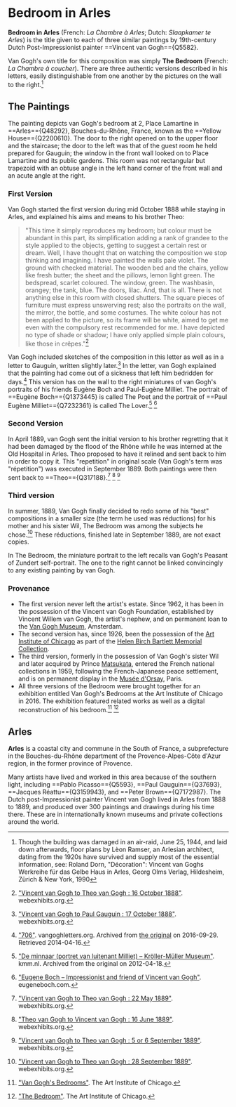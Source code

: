# Bedroom in Arles

**Bedroom in Arles** (French: _La Chambre à Arles_; Dutch: _Slaapkamer te Arles_) is the title given to each of three similar paintings by 19th-century Dutch Post-Impressionist painter ==Vincent van Gogh=={Q5582}.

Van Gogh's own title for this composition was simply **The Bedroom** (French: _La Chambre à coucher_). There are three authentic versions described in his letters, easily distinguishable from one another by the pictures on the wall to the right.[^1]

## The Paintings

The painting depicts van Gogh's bedroom at 2, Place Lamartine in ==Arles=={Q48292}, Bouches-du-Rhône, France, known as the ==Yellow House=={Q2200610}. The door to the right opened on to the upper floor and the staircase; the door to the left was that of the guest room he held prepared for Gauguin; the window in the front wall looked on to Place Lamartine and its public gardens. This room was not rectangular but trapezoid with an obtuse angle in the left hand corner of the front wall and an acute angle at the right.

### First Version

Van Gogh started the first version during mid October 1888 while staying in Arles, and explained his aims and means to his brother Theo:

> "This time it simply reproduces my bedroom; but colour must be abundant in this part, its simplification adding a rank of grandee to the style applied to the objects, getting to suggest a certain rest or dream. Well, I have thought that on watching the composition we stop thinking and imagining. I have painted the walls pale violet. The ground with checked material. The wooden bed and the chairs, yellow like fresh butter; the sheet and the pillows, lemon light green. The bedspread, scarlet coloured. The window, green. The washbasin, orangey; the tank, blue. The doors, lilac. And, that is all. There is not anything else in this room with closed shutters. The square pieces of furniture must express unswerving rest; also the portraits on the wall, the mirror, the bottle, and some costumes. The white colour has not been applied to the picture, so its frame will be white, aimed to get me even with the compulsory rest recommended for me. I have depicted no type of shade or shadow; I have only applied simple plain colours, like those in crêpes."[^2]

Van Gogh included sketches of the composition in this letter as well as in a letter to Gauguin, written slightly later.[^3] In the letter, van Gogh explained that the painting had come out of a sickness that left him bedridden for days.[^4] This version has on the wall to the right miniatures of van Gogh's portraits of his friends Eugène Boch and Paul-Eugène Milliet. The portrait of ==Eugène Boch=={Q1373445} is called The Poet and the portrait of ==Paul Eugène Milliet=={Q7232361} is called The Lover.[^5] [^6]

### Second Version

In April 1889, van Gogh sent the initial version to his brother regretting that it had been damaged by the flood of the Rhône while he was interned at the Old Hospital in Arles. Theo proposed to have it relined and sent back to him in order to copy it. This "repetition" in original scale (Van Gogh's term was "répetition") was executed in September 1889. Both paintings were then sent back to ==Theo=={Q317188}.[^7] [^8] [^9]

### Third version

In summer, 1889, Van Gogh finally decided to redo some of his "best" compositions in a smaller size (the term he used was réductions) for his mother and his sister Wil, The Bedroom was among the subjects he chose.[^10] These réductions, finished late in September 1889, are not exact copies.

In The Bedroom, the miniature portrait to the left recalls van Gogh's Peasant of Zundert self-portrait. The one to the right cannot be linked convincingly to any existing painting by van Gogh.

### Provenance

- The first version never left the artist's estate. Since 1962, it has been in the possession of the Vincent van Gogh Foundation, established by Vincent Willem van Gogh, the artist's nephew, and on permanent loan to the [Van Gogh Museum](https://en.wikipedia.org/wiki/Van_Gogh_Museum), Amsterdam.
- The second version has, since 1926, been the possession of the [Art Institute of Chicago](https://en.wikipedia.org/wiki/Art_Institute_of_Chicago) as part of the [Helen Birch Bartlett Memorial Collection](https://en.wikipedia.org/wiki/Helen_Birch_Bartlett_Memorial_Collection).
- The third version, formerly in the possession of Van Gogh's sister Wil and later acquired by Prince [Matsukata](https://en.wikipedia.org/wiki/Matsukata_Masayoshi), entered the French national collections in 1959, following the French-Japanese peace settlement, and is on permanent display in the [Musée d'Orsay](https://en.wikipedia.org/wiki/Mus%C3%A9e_d%27Orsay), Paris.
- All three versions of the Bedroom were brought together for an exhibition entitled Van Gogh's Bedrooms at the Art Institute of Chicago in 2016. The exhibition featured related works as well as a digital reconstruction of his bedroom.[^11] [^12]

## Arles

**Arles** is a coastal city and commune in the South of France, a subprefecture in the Bouches-du-Rhône department of the Provence-Alpes-Côte d'Azur region, in the former province of Provence.

Many artists have lived and worked in this area because of the southern light, including ==Pablo Picasso=={Q5593}, ==Paul Gauguin=={Q37693}, ==Jacques Réattu=={Q3159943}, and ==Peter Brown=={Q7172987}. The Dutch post-Impressionist painter Vincent van Gogh lived in Arles from 1888 to 1889, and produced over 300 paintings and drawings during his time there. These are in internationally known museums and private collections around the world.

[^1]: Though the building was damaged in an air-raid, June 25, 1944, and laid down afterwards, floor plans by Lèon Ramser, an Arlesian architect, dating from the 1920s have survived and supply most of the essential information, see: Roland Dorn, "Décoration": Vincent van Goghs Werkreihe für das Gelbe Haus in Arles, Georg Olms Verlag, Hildesheim, Zürich & New York, 1990
[^2]: ["Vincent van Gogh to Theo van Gogh : 16 October 1888"](https://www.webexhibits.org//vangogh/letter/18/554.htm). webexhibits.org.
[^3]: ["Vincent van Gogh to Paul Gauguin : 17 October 1888"](https://www.webexhibits.org//vangogh/letter/18/B22.htm). webexhibits.org.
[^4]: ["706"](https://web.archive.org/web/20160929173955/http://vangoghletters.org/vg/letters/let706/letter.html). vangoghletters.org. Archived from [the original](https://vangoghletters.org/vg/letters/let706/letter.html) on 2016-09-29. Retrieved 2014-04-16.
[^5]: ["De minnaar (portret van luitenant Milliet) – Kröller-Müller Museum"](https://web.archive.org/web/20120418063608/http://www.kmm.nl/object/KM%20102.392/The-lover-portrait-of-Lieutenant-Milliet). kmm.nl. Archived from the original on 2012-04-18.
[^6]:  ["Eugene Boch – Impressionist and friend of Vincent van Gogh"](https://eugeneboch.com/). eugeneboch.com.
[^7]:  ["Vincent van Gogh to Theo van Gogh : 22 May 1889"](https://www.webexhibits.org//vangogh/letter/20/592.htm). webexhibits.org.
[^8]:  ["Theo van Gogh to Vincent van Gogh : 16 June 1889"](https://www.webexhibits.org//vangogh/letter/20/T10.htm). webexhibits.org.
[^9]:  ["Vincent van Gogh to Theo van Gogh : 5 or 6 September 1889"](https://www.webexhibits.org//vangogh/letter/20/604.htm). webexhibits.org.
[^10]: ["Vincent van Gogh to Theo van Gogh : 28 September 1889"](https://www.webexhibits.org//vangogh/letter/20/608.htm). webexhibits.org.
[^11]:  ["Van Gogh's Bedrooms"](https://www.artic.edu/exhibitions/1865/van-gogh-s-bedrooms). The Art Institute of Chicago.
[^12]:  ["The Bedroom"](https://www.artic.edu/artworks/28560/the-bedroom). The Art Institute of Chicago.
